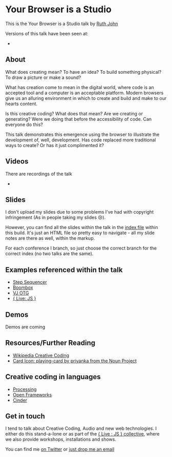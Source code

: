 # Your Browser is a Studio

This is the Your Browser is a Studio talk by [Ruth John](https:/twitter.com/Rumyra)

Versions of this talk have been seen at:

- []()

## About

What does creating mean? To have an idea? To build something physical? To draw a picture or make a sound?

What has creation come to mean in the digital world, where code is an accepted tool and a computer is an acceptable platform. Modern browsers give us an alluring environment in which to create and build and make to our hearts content.

Is this creative coding? What does that mean? Are we creating or generating? Were we doing that before the accessibility of code. Can everyone do this?

This talk demonstrates this emergence using the browser to illustrate the development of, well, development. Has code replaced more traditional ways to create? Or has it just complimented it?

## Videos

There are recordings of the talk

- []()

## Slides

I don't upload my slides due to some problems I've had with copyright infringement (As in people taking my slides 😢).

However, you can find all the slides within the talk in the [index file](https://github.com/Rumyra/Talk-Web-Audio/blob/master/views/index.html) within this build. It's just an HTML file so pretty easy to navigate - all my slide notes are there as well, within the markup.

For each conference I branch, so just choose the correct branch for the correct index (no two talks are the same).

## Examples referenced within the talk

- [Step Sequencer]()
- [Boombox]()
- [VJ OTG]()
- [{ Live:  JS }](https://livejs.network)

## Demos

Demos are coming

## Resources/Further Reading

- [Wikipedia Creative Coding](https://en.wikipedia.org/wiki/Creative_coding)
- [Card Icon: playing-card by priyanka from the Noun Project](https://thenounproject.com/search/?q=playing%20card&i=2118315)

## Creative coding in languages

- [Processing](https://processing.org/)
- [Open Frameworks](https://openframeworks.cc/)
- [Cinder](https://libcinder.org/)

## Get in touch

I tend to talk about Creative Coding, Audio and new web technologies. I either do this stand-a-lone or as part of the [{ Live : JS } collective](http://livejs.network/), where we also provide workshops, installations and shows.

You can find me [on Twitter](https://twitter.com/Rumyra) or [just drop me an email](mailto:sayhello@ruthjohn.com)



